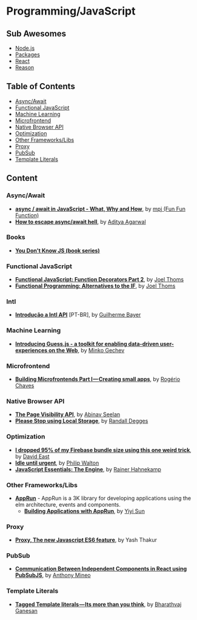 # Programming/JavaScript

## Sub Awesomes

* [Node.js](Node.md)
* [Packages](Packages.md)
* [React](React.md)
* [Reason](Reason.md)

## Table of Contents

* [Async/Await](#asyncawait)
* [Functional JavaScript](#functional-javascript)
* [Machine Learning](#machine-learning)
* [Microfrontend](#microfrontend)
* [Native Browser API](#native-browser-api)
* [Optimization](#optimization)
* [Other Frameworks/Libs](#other-frameworkslibs)
* [Proxy](#proxy)
* [PubSub](#pubsub)
* [Template Literals](#template-literals)

## Content

### Async/Await

* **[async / await in JavaScript - What, Why and How](https://youtu.be/568g8hxJJp4)**, by [mpj (Fun Fun Function)](https://www.youtube.com/channel/UCO1cgjhGzsSYb1rsB4bFe4Q)
* **[How to escape async/await hell](https://www.codementor.io/adityaagarwal/how-to-escape-async-await-hell-ix0jkaeh2)**, by [Aditya Agarwal](https://www.codementor.io/adityaagarwal)

### Books

* **[You Don't Know JS (book series)](https://github.com/getify/You-Dont-Know-JS)**

### Functional JavaScript

* **[Functional JavaScript: Function Decorators Part 2](https://hackernoon.com/function-decorators-part-2-javascript-fadd24e57f83)**, by [Joel Thoms](https://hackernoon.com/@joelthoms)
* **[Functional Programming: Alternatives to the IF](https://hackernoon.com/functional-programming-alternatives-to-the-if-functional-javascript-8804905db43e)**, by [Joel Thoms](https://hackernoon.com/@joelthoms)

### Intl

* **[Introdução a Intl API](https://medium.com/@guuibayer/introdu%C3%A7%C3%A3o-a-intl-api-b13b5f6bef54)** [PT-BR], by [Guilherme Bayer](https://medium.com/@guuibayer)

### Machine Learning

* **[Introducing Guess.js - a toolkit for enabling data-driven user-experiences on the Web](http://blog.mgechev.com/2018/05/09/introducing-guess-js-data-driven-user-experiences-web/)**, by [Minko Gechev](http://blog.mgechev.com/)

### Microfrontend

* **[Building Microfrontends Part I — Creating small apps](https://medium.com/@_rchaves_/building-microfrontends-part-i-creating-small-apps-710d709b48b7)**, by [Rogério Chaves](https://medium.com/@_rchaves_)

### Native Browser API

* **[The Page Visibility API](https://blog.campvanilla.com/the-page-visibility-api-24532b2f5ea2)**, by [Abinav Seelan](https://blog.campvanilla.com/@abinavseelan)
* **[Please Stop using Local Storage](https://dev.to/rdegges/please-stop-using-local-storage-1i04)**, by [Randall Degges](https://dev.to/rdegges)

### Optimization

* **[I dropped 95% of my Firebase bundle size using this one weird trick](https://davidea.st/articles/firebase-bundle-size)**, by [David East](https://davidea.st/)
* **[Idle until urgent](https://philipwalton.com/articles/idle-until-urgent/)**, by [Philip Walton](https://philipwalton.com)
* **[JavaScript Essentials: The Engine](https://www.rainerhahnekamp.com/en/javascript-essentials-the-engine/)**, by [Rainer Hahnekamp](https://www.rainerhahnekamp.com/)

### Other Frameworks/Libs

* **[AppRun](https://github.com/yysun/apprun)** - AppRun is a 3K library for developing applications using the elm architecture, events and components.
  * **[Building Applications with AppRun](https://medium.com/@yiyisun/building-applications-with-apprun-d103cd461bae)**, by [Yiyi Sun](https://medium.com/@yiyisun)

### Proxy

* **[Proxy, The new Javascript ES6 feature](https://www.atyantik.com/proxy-javascript-es6-feature/)**, by Yash Thakur

### PubSub

* **[Communication Between Independent Components in React using PubSubJS](https://anthonymineo.com/communication-between-independent-components-in-react-using-pubsubjs/)**, by [Anthony Mineo](https://anthonymineo.com/author/anthony/)

### Template Literals

* **[Tagged Template literals — Its more than you think](https://codeburst.io/javascript-es6-tagged-template-literals-a45c26e54761)**, by [Bharathvaj Ganesan](https://codeburst.io/@bharath95)
